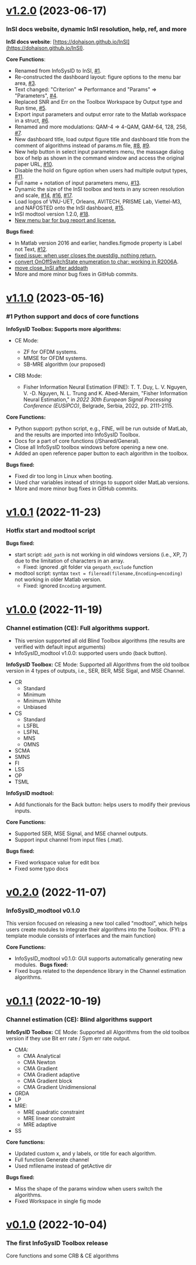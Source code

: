 # 
# [v1.2.0](https://github.com/DoHaiSon/InSI/releases/tag/v1.2.0) (2023-06-17)

### InSI docs website, dynamic InSI resolution, help, ref, and more

**InSI docs website**: [https://dohaison.github.io/InSI](https://dohaison.github.io/InSI).

**Core Functions**:
- Renamed from InfoSysID to InSI, [#1](https://github.com/DoHaiSon/InSI/issues/1).
- Re-constructed the dashboard layout: figure options to the menu bar area, [#3](https://github.com/DoHaiSon/InSI/issues/3).
- Text changed: "Criterion" => Performance and "Params" => "Parameters", [#4](https://github.com/DoHaiSon/InSI/issues/4).
- Replaced SNR and Err on the Toolbox Workspace by Output type and Run time, [#5](https://github.com/DoHaiSon/InSI/issues/5).
- Export input parameters and output error rate to the Matlab workspace in a struct, [#6](https://github.com/DoHaiSon/InSI/issues/6).
- Renamed and more modulations: QAM-4 => 4-QAM, QAM-64, 128, 256, [#7](https://github.com/DoHaiSon/InSI/issues/7).
- New dashboard title, load output figure title and dashboard title from the comment of algorithms instead of params.m file, [#8](https://github.com/DoHaiSon/InSI/issues/8), [#9](https://github.com/DoHaiSon/InSI/issues/9).
- New help button in select input parameters menu, the massage dialog box of help as shown in the command window and access the original paper URL, [#10](https://github.com/DoHaiSon/InSI/issues/10).
- Disable the hold on figure option when users had multiple output types, [#11](https://github.com/DoHaiSon/InSI/issues/11). 
- Full name + notation of input parameters menu, [#13](https://github.com/DoHaiSon/InSI/issues/13).
- Dynamic the size of the InSI toolbox and texts in any screen resolution and scale, [#14](https://github.com/DoHaiSon/InSI/issues/14), [#16](https://github.com/DoHaiSon/InSI/issues/16), [#17](https://github.com/DoHaiSon/InSI/issues/17).
- Load logos of VNU-UET, Orleans, AVITECH, PRISME Lab, Viettel-M3, and NAFOSTED onto the InSI dashboard, [#15](https://github.com/DoHaiSon/InSI/issues/15).
- InSI modtool version 1.2.0, [#18](https://github.com/DoHaiSon/InSI/issues/18).
- [New menu bar for bug report and license.](https://github.com/DoHaiSon/InSI/commit/cb59e6639e597e7106d5d4576f8be353c887a361)

**Bugs fixed**:
- In Matlab version 2016 and earlier, handles.figmode property is Label not Text, [#12](https://github.com/DoHaiSon/InSI/issues/12).
- [fixed issue: when user closes the questdlg, nothing return.](https://github.com/DoHaiSon/InSI/commit/d0ac896b6227874dadc134960f6922a1a2d3dbe1)
- [convert OnOffSwitchState enumeration to char: working in R2006A](https://github.com/DoHaiSon/InSI/commit/df65b57872f7529a85f69e16a49671f71ad632e4).
- [move close_InSI after addpath](https://github.com/DoHaiSon/InSI/commit/9d2abba04844d0b7fa78dd2de9d851352c36105f)
- More and more minor bug fixes in GitHub commits.

# [v1.1.0](https://github.com/DoHaiSon/InfoSysID_Toolbox/releases/tag/v1.1.0) (2023-05-16)

### #1 Python support and docs of core functions

**InfoSysID Toolbox: Supports more algorithms:**
- CE Mode:
  -  ZF for OFDM systems.
  - MMSE for OFDM systems.
  - SB-MRE algorithm (our proposed)

- CRB Mode: 
  - Fisher Information Neural Estimation (FINE): T. T. Duy, L. V. Nguyen, V. -D. Nguyen, N. L. Trung and K. Abed-Meraim, "Fisher Information Neural Estimation," in _2022 30th European Signal Processing Conference (EUSIPCO)_, Belgrade, Serbia, 2022, pp. 2111-2115.
  
**Core Functions:**
- Python support: python script, e.g., FINE, will be run outside of MatLab, and the results are imported into InfoSysID Toolbox.
- Docs for a part of core functions (/Shared/General).
- Close all InfoSysID toolbox windows before opening a new one.
- Added an open reference paper button to each algorithm in the toolbox.

**Bugs fixed:**
- Fixed dir too long in Linux when booting.
- Used char variables instead of strings to support older MatLab versions.
- More and more minor bug fixes in GitHub commits.

# [v1.0.1](https://github.com/DoHaiSon/InfoSysID_Toolbox/releases/tag/v1.0.1) (2022-11-23)

### Hotfix start and modtool script

**Bugs fixed:**
- start script: `add_path` is not working in old windows versions (i.e., XP, 7) due to the limitation of characters in an array.
  - Fixed: ignored .git folder via `genpath_exclude` function 
- modtool script: syntax `text = fileread(filename,Encoding=encoding)` not working in older Matlab version.
  - Fixed: ignored `Encoding` argument.

# [v1.0.0](https://github.com/DoHaiSon/InfoSysID_Toolbox/releases/tag/v1.0.0) (2022-11-19)

### Channel estimation (CE): Full algorithms support.

- This version supported all old Blind Toolbox algorithms (the results are verified with default input arguments)
- InfoSysID_modtool v1.0.0: supported users undo (back button).

**InfoSysID Toolbox:**
CE Mode: Supported all Algorithms from the old toolbox version in 4 types of outputs, i.e., SER, BER, MSE Sigal, and MSE Channel.
- CR
  - Standard
  - Minimum
  - Minimum White
  - Unbiased
- CS
  - Standard
  - LSFBL
  - LSFNL
  - MNS
  - OMNS
 - SCMA
 - SMNS
- FI
- LSS
- OP
- TSML

**InfoSysID modtool:**
- Add functionals for the Back button: helps users to modify their previous inputs.

**Core Functions:**
- Supported SER, MSE Signal, and MSE channel outputs.
- Support input channel from input files (.mat).

**Bugs fixed:**
- Fixed workspace value for edit box
- Fixed some typo docs

# [v0.2.0](https://github.com/DoHaiSon/InfoSysID_Toolbox/releases/tag/v0.2.0) (2022-11-07)

### InfoSysID_modtool v0.1.0

This version focused on releasing a new tool called "modtool", which helps users create modules to integrate their algorithms into the Toolbox.
(FYI: a template module consists of interfaces and the main function)


**Core Functions:**
- InfoSysID_modtool v0.1.0:  GUI supports automatically generating new modules. 
**Bugs fixed:**
- Fixed bugs related to the dependence library in the Channel estimation algorithms.

# [v0.1.1](https://github.com/DoHaiSon/InfoSysID_Toolbox/releases/tag/v0.1.1) (2022-10-19)

### Channel estimation (CE): Blind algorithms support

**InfoSysID Toolbox:**
CE Mode: Supported all Algorithms from the old toolbox version if they use Bit err rate / Sym err rate output.
- CMA:
  - CMA Analytical
  - CMA Newton
  - CMA Gradient
  - CMA Gradient adaptive
  - CMA Gradient block
  - CMA Gradient Unidimensional
- GRDA
- LP
- MRE:
  - MRE quadratic constraint
  - MRE linear constraint
  - MRE adaptive
- SS

**Core functions:**
- Updated custom x, and y labels, or title for each algorithm.
- Full function Generate channel
- Used mfilename instead of getActive dir

**Bugs fixed:**
- Miss the shape of the params window when users switch the algorithms.
- Fixed Workspace in single fig mode

# [v0.1.0](https://github.com/DoHaiSon/InfoSysID_Toolbox/releases/tag/v0.1.0) (2022-10-04)

### The first InfoSysID Toolbox release
Core functions and some CRB & CE algorithms
